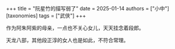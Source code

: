 +++
title = "阮星竹的描写弱了"
date = 2025-01-14
authors = ["小中"]
[taxonomies]
tags = ["武侠"]
+++

作为阿朱阿紫的母亲，一点也不关心女儿，天天挂念着段郎。

天龙八部，其他段正淳的女人也是如此，不符合常理。